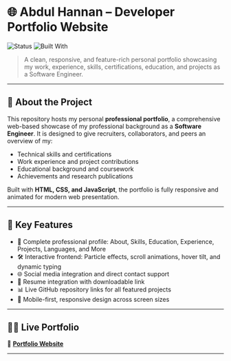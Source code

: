 # 🌐 Abdul Hannan – Developer Portfolio Website

![Status](https://img.shields.io/badge/Status-Live-brightgreen)
![Built With](https://img.shields.io/badge/Built%20With-HTML%2C%20CSS%2C%20JavaScript-blueviolet)

> A clean, responsive, and feature-rich personal portfolio showcasing my work, experience, skills, certifications, education, and projects as a Software Engineer.

---

## 📘 About the Project

This repository hosts my personal **professional portfolio**, a comprehensive web-based showcase of my professional background as a **Software Engineer**. It is designed to give recruiters, collaborators, and peers an overview of my:

- Technical skills and certifications  
- Work experience and project contributions  
- Educational background and coursework  
- Achievements and research publications  

Built with **HTML, CSS, and JavaScript**, the portfolio is fully responsive and animated for modern web presentation.

---

## 🧠 Key Features

- 💼 Complete professional profile: About, Skills, Education, Experience, Projects, Languages, and More
- 🛠️ Interactive frontend: Particle effects, scroll animations, hover tilt, and dynamic typing
- 🌐 Social media integration and direct contact support
- 🧾 Resume integration with downloadable link
- 📊 Live GitHub repository links for all featured projects
- 📱 Mobile-first, responsive design across screen sizes

---

## 🧑‍💻 Live Portfolio

🔗 **[Portfolio Website](https://abdulhannanshaikhh.github.io/Portfolio---Redefined/)**  

---

